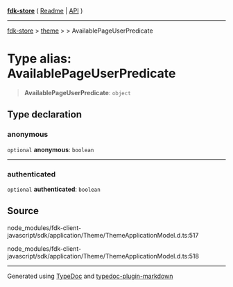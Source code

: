 [**fdk-store**](../../../README.md) ( [Readme](../../../README.md) \| [API](../../../API.md) )

---

[fdk-store](../../../API.md) > [theme](../../README.md) > [<internal>](../README.md) > AvailablePageUserPredicate

# Type alias: AvailablePageUserPredicate

> **AvailablePageUserPredicate**: `object`

## Type declaration

### anonymous

`optional` **anonymous**: `boolean`

---

### authenticated

`optional` **authenticated**: `boolean`

## Source

node_modules/fdk-client-javascript/sdk/application/Theme/ThemeApplicationModel.d.ts:517

node_modules/fdk-client-javascript/sdk/application/Theme/ThemeApplicationModel.d.ts:518

---

Generated using [TypeDoc](https://typedoc.org/) and [typedoc-plugin-markdown](https://www.npmjs.com/package/typedoc-plugin-markdown)
